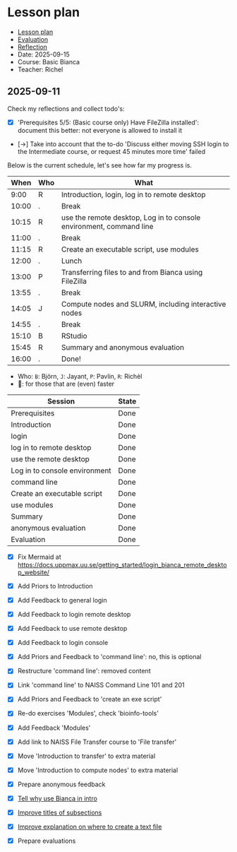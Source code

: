 # Lesson plan

- [Lesson plan](../../lesson_plans/20250915/20250915_richel.md)
- [Evaluation](../../evaluations/20250915/README.md)
- [Reflection](../../evaluations/20250915/20250915_richel.md)
- Date: 2025-09-15
- Course: Basic Bianca
- Teacher: Richel

## 2025-09-11

Check my reflections and collect todo's:

- [x] 'Prerequisites 5/5: (Basic course only) Have FileZilla installed':
  document this better: not everyone is allowed to install it

- [->] Take into account that the to-do 'Discuss either moving SSH login to the Intermediate course,
  or request 45 minutes more time' failed

Below is the current schedule,
let's see how far my progress is.

<!-- markdownlint-disable MD013 --><!-- Tables cannot be split up over lines, hence will break 80 characters per line -->

When  | Who  | What
------|------|-----------------------------
9:00  | R    | Introduction, login, log in to remote desktop
10:00 | .    | Break
10:15 | R    | use the remote desktop, Log in to console environment, command line
11:00 | .    | Break
11:15 | R    | Create an executable script, use modules
12:00 | .    | Lunch
13:00 | P    | Transferring files to and from Bianca using FileZilla
13:55 | .    | Break
14:05 | J    | Compute nodes and SLURM, including interactive nodes
14:55 | .    | Break
15:10 | B    | RStudio
15:45 | R    | Summary and anonymous evaluation
16:00 | .    | Done!

<!-- markdownlint-enable MD013 -->

- Who: `B`: Björn, `J`: Jayant, `P`: Pavlin, `R`: Richèl
- :rocket:: for those that are (even) faster

Session                      |State
-----------------------------|--------------------------
Prerequisites                |Done
Introduction                 |Done
login                        |Done
log in to remote desktop     |Done
use the remote desktop       |Done
Log in to console environment|Done
command line                 |Done
Create an executable script  |Done
use modules                  |Done
Summary                      |Done
anonymous evaluation         |Done
Evaluation                   |Done

- [x] Fix Mermaid at https://docs.uppmax.uu.se/getting_started/login_bianca_remote_desktop_website/
- [x] Add Priors to Introduction
- [x] Add Feedback to general login
- [x] Add Feedback to login remote desktop
- [x] Add Feedback to use remote desktop
- [x] Add Feedback to login console
- [x] Add Priors and Feedback to 'command line': no, this is optional
- [x] Restructure 'command line': removed content
- [x] Link 'command line' to NAISS Command Line 101 and 201 
- [x] Add Priors and Feedback to 'create an exe script'
- [x] Re-do exercises 'Modules', check 'bioinfo-tools'
- [x] Add Feedback 'Modules'
- [x] Add link to NAISS File Transfer course to 'File transfer'
- [x] Move 'Introduction to transfer' to extra material
- [x] Move 'Introduction to compute nodes' to extra material
- [x] Prepare anonymous feedback
- [x] [Tell why use Bianca in intro ](https://github.com/UPPMAX/bianca_workshops/issues/65)
- [x] [Improve titles of subsections](https://github.com/UPPMAX/bianca_workshops/issues/64)
- [x] [Improve explanation on where to create a text file](https://github.com/UPPMAX/bianca_workshops/issues/63)
- [x] Prepare evaluations


